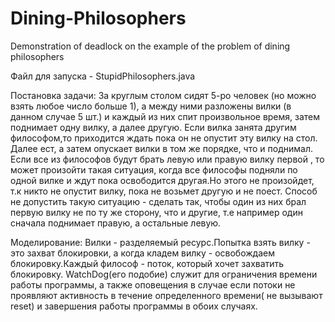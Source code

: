 # Dining-Philosophers

Demonstration of deadlock on the example of the problem of dining philosophers

Файл для запуска - StupidPhilosophers.java

Постановка задачи:
  За круглым столом сидят 5-ро человек (но можно взять любое число больше 1), а между ними разложены вилки (в данном случае 5 шт.) и каждый из них спит произвольное время, затем поднимает одну вилку, а далее другую. Если вилка занята другим философом,то приходится ждать пока он не опустит эту вилку на стол.
  Далее ест, а затем опускает вилки в том же порядке, что и поднимал.
  Если все из философов будут брать левую или правую вилку первой , то может произойти такая ситуация, когда все философы подняли по одной вилке и ждут пока освободится другая.Но этого не произойдет, т.к никто не опустит вилку, пока не возьмет другую и не поест.
  Способ не допустить такую ситуацию - сделать так, чтобы один из них брал первую вилку не по ту же сторону, что и другие, т.е например один сначала поднимает правую, а остальные левую.

  
Моделирование:
  Вилки - разделяемый ресурс.Попытка взять вилку - это захват блокировки, а когда кладем вилку - освобождаем блокировку.Каждый философ - поток, который хочет захватить блокировку.
  WatchDog(его подобие) служит для ограничения времени работы программы, а также оповещения в случае если потоки не проявляют активность в течение определенного времени( не вызывают reset) и завершения работы программы в обоих случаях.


  
